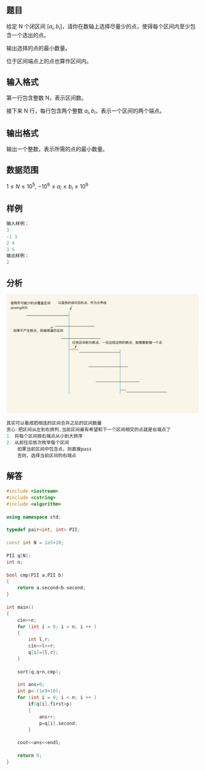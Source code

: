 ## 题目
给定 N 个闭区间 $[a_i,b_i]$，请你在数轴上选择尽量少的点，使得每个区间内至少包含一个选出的点。

输出选择的点的最小数量。

位于区间端点上的点也算作区间内。

## 输入格式
第一行包含整数 N，表示区间数。

接下来 N 行，每行包含两个整数 $a_i,b_i$，表示一个区间的两个端点。

## 输出格式
输出一个整数，表示所需的点的最小数量。

## 数据范围
$1≤N≤10^5$,
$−10^9≤a_i≤b_i≤10^9$

## 样例
```c++
输入样例：
3
-1 1
2 4
3 5
输出样例：
2
```

## 分析
![](./../../pics/区间选点.png)
```c++
其实可以看成把相连的区间合并之后的区间数量
贪心:把区间从左到右排列,当前区间最有希望和下一个区间相交的点就是右端点了
1. 将每个区间按右端点从小到大排序
2. 从前往后依次枚举每个区间
    如果当前区间中包含点，则直接pass
    否则，选择当前区间的右端点
```

## 解答
```c++
#include <iostream>
#include <cstring>
#include <algorithm>

using namespace std;

typedef pair<int, int> PII;

const int N = 1e5+10;

PII q[N];
int n;

bool cmp(PII a,PII b)
{
    return a.second<b.second;
}

int main()
{
    cin>>n;
    for (int i = 0; i < n; i ++ )
    {
        int l,r;
        cin>>l>>r;
        q[i]={l,r};
    }
    
    sort(q,q+n,cmp);
    
    int ans=0;
    int p=-(1e9+10);
    for (int i = 0; i < n; i ++ )
        if(q[i].first>p)
        {
            ans++;
            p=q[i].second;
        }
    
    cout<<ans<<endl;
    
    return 0;
}

```